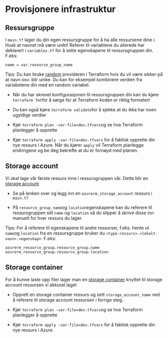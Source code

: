 # Provisjonere infrastruktur

## Ressursgruppe

I ``main.tf`` lager du din egen ressursgruppe for å ha alle ressursene dine i. Husk at navnet må være unikt! Referer til variablene du allerede har deklarert i ``variables.tf`` for å sette egenskapene til ressursgruppen din. F.eks:

``name = var.resource_group_name``
 
 Tips: Du kan bruke [random](https://registry.terraform.io/providers/hashicorp/random/latest/docs) provideren i Terraform hvis du vil være sikker på at navn osv. blir unike. Du kan for eksempel kombinere verdien fra variabelene din med en random variabel.

 - Når du har skrevet konfigurasjonen til ressursgruppen din kan du kjøre ``terraform fmt``for å sørge for at Terraform koden er riktig formatert

 - Du kan også kjøre ``terraform validate``for å sjekke at du ikke har noen ugyldige verdier

 - Kjør ``terraform plan -var-file=dev.tfvars``og se hva Terraform planlegger å opprette

 - Kjør ``terraform apply -var-file=dev.tfvars`` for å faktisk opprette din nye ressurs i Azure. Når du kjører ``apply`` vil Terraform planlegge endringene og be deg bekrefte at du er fornøyd med planen.  

 ## Storage account

 Vi skal lage vår første ressurs inne i ressursgruppen vår. Dette blir en [storage account](https://registry.terraform.io/providers/hashicorp/azurerm/latest/docs/resources/storage_account)

 - Se på lenken over og legg inn en ``azurerm_storage_account`` ressurs i ``main.tf``

- På ``resource_group_name``og ``location``egenskapene kan du referere til ressursgruppen sitt ``name`` og ``location`` så du slipper å skrive disse inn manuelt for hver ressurs du lager.

Tips: For å referere til egenskapene til andre ressurser, f.eks. hente ut ``name``og ``location`` fra en ressursgruppe bruker du ``<type-ressurs>.<lokalt-navn>.<egenskap>``. F.eks:

```
azurerm_resource_group.resource_group.name
azurerm_resource_group.resource_group.location
```

## Storage container

For å kunne laste opp filer lager man en [storage container](https://registry.terraform.io/providers/hashicorp/azurerm/latest/docs/resources/storage_container) knyttet til storage account ressursen vi akkurat laget

- Opprett en storage container ressurs og sett ```storage_account_name``` ved å referere til storage account ressursen i forrige steg.

 - Kjør ``terraform plan -var-file=dev.tfvars``og se hva Terraform planlegger å opprette

 - Kjør ``terraform apply -var-file=dev.tfvars`` for å faktisk opprette din nye ressurs i Azure.


